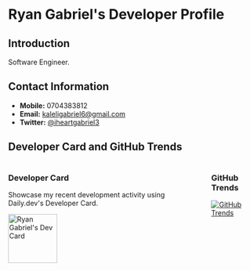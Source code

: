 # Ryan Gabriel's Developer Profile

## Introduction
Software Engineer.

## Contact Information
- **Mobile:** 0704383812
- **Email:** kaleligabriel6@gmail.com
- **Twitter:** [@iheartgabriel3](https://twitter.com/iheartgabriel3)


## Developer Card and GitHub Trends
<div style="display: flex; gap: 20px;">
    <div>
        <h3>Developer Card</h3>
        <p>Showcase my recent development activity using Daily.dev's Developer Card.</p>
        <a href="https://app.daily.dev/ryangabriel73">
            <img src="https://api.daily.dev/devcards/fd081077e5ba48a09c69d0b4ac3708e4.png?r=q7w" width="100" alt="Ryan Gabriel's Dev Card"/>
        </a>
    </div>
    <div>
        <h3>GitHub Trends</h3>
        <a href="https://githubtrends.io" target="_blank">
            <img src="https://api.githubtrends.io/user/svg/RyanKaleliGabriel/langs?time_range=one_year&include_private=True&loc_metric=changed&compact=True&theme=dark" alt="GitHub Trends" />
        </a>
    </div>
</div>








